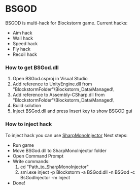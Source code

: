# BSGOD
BSGOD is multi-hack for Blockstorm game.
Current hacks:
- Aim hack
- Wall hack
- Speed hack
- Fly hack
- Recoil hack

### How to get BSGod.dll
1. Open BSGod.csproj in Visual Studio
2. Add reference to UnityEngine.dll from "BlockstormFolder"\Blockstorm_Data\Managed\
3. Add reference to Assembly-CSharp.dll from "BlockstormFolder"\Blockstorm_Data\Managed\
4. Build solution
5. Inject BSGod.dll and press Insert key to show BSGOD gui

### How to inject hack
To inject hack you can use [SharpMonoInjector](https://github.com/warbler/SharpMonoInjector)
Next steps:
- Run game
- Move BSGod.dll to SharpMonoInjector folder
- Open Command Prompt
- Write commands:
	1. cd "Path_to_SharpMonoInjector"
	2. smi.exe inject -p Blockstorm -a BSGod.dll -n BSGod -c BsGodInjector -m Inject
- Done!